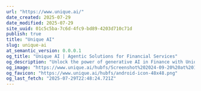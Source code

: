 ```yaml
---
url: "https://www.unique.ai/"
date_created: 2025-07-29
date_modified: 2025-07-29
site_uuid: 01c5c5ba-7c6d-4fc9-bd89-4203d710c71d
publish: true
title: "Unique AI"
slug: unique-ai
at_semantic_version: 0.0.0.1
og_title: "Unique AI | Agentic Solutions for Financial Services"
og_description: "Unlock the power of generative AI in Finance with Unique AI. Get custom use cases and accurate insights in a secure, enterprise-ready platform."
og_image: "https://www.unique.ai/hubfs/Screenshot%202024-09-20%20at%2018.08.56.png"
og_favicon: "https://www.unique.ai/hubfs/android-icon-48x48.png"
og_last_fetch: "2025-07-29T22:48:24.721Z"
---
```

